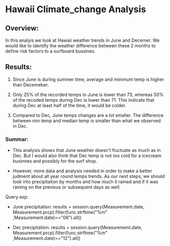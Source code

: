# Hawaii Climate_change Analysis

## Overview:

In this analyis we look at Hawaii weather trends  in June and Decemer. We would like to identify the weather difference between these 2 months to define risk factors to a surfboard bussines. 


## Results:

1. Since June is during summer time, average and minimum temp is higher than Decemeber. 

2. Only 25% of the recorded temps in June is lower than 73, whereas 50% of the recoded temps during Dec is lower than 71. This indicate that during Dec at least half of the time, it would be colder. 

3. Compared to Dec, June temps changes are a lot smaller. The difference between min temp and median temp is smaller than what we observed in Dec. 


### Summar:

- This analysis shows that June weather doesn't fluctuate as much as in Dec. But I would also think that Dec temp is not too cold for a icecream businnes and possibly for the surf shop. 

- However, more data and analysis needed in order to make a better judment about all year round temps trends. As our next steps, we should look into precipitation by months and how much it rained and if it was raining on the previous or subsequent days as well.

Query exp:

- June precipitation: results = session.query(Measurement.date, Measurement.prcp).filter(func.strftime("%m" ,Measurement.date)=="06").all()

- Dec precipitation: results = session.query(Measurement.date, Measurement.prcp).filter(func.strftime("%m" ,Measurement.date)=="12").all()